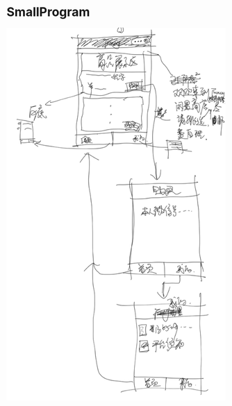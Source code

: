 # SmallProgram
![image1](https://github.com/t-wen/SmallProgram/blob/master/PrimaryDraft/IMG_0091.PNG)
